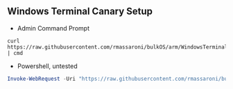 ## Windows Terminal Canary Setup


- Admin Command Prompt
```Command Prompt
curl https://raw.githubusercontent.com/rmassaroni/bulkOS/arm/WindowsTerminalCanary/install.bat | cmd
```

- Powershell, untested
```Powershell
Invoke-WebRequest -Uri "https://raw.githubusercontent.com/rmassaroni/bulkOS/arm/WindowsTerminalCanary/install.bat" | Invoke-Expression
```
